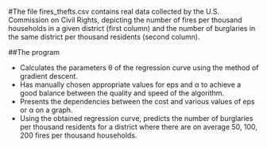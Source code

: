 #The file fires_thefts.csv contains real data collected by the U.S. Commission on Civil Rights, depicting the number of fires per thousand households in a given district (first column) and the number of burglaries in the same district per thousand residents (second column).

##The program  
- Calculates the parameters θ of the regression curve using the method of gradient descent.
- Has manually chosen appropriate values for eps and α to achieve a good balance between the quality and speed of the algorithm.
- Presents the dependencies between the cost and various values of eps or α on a graph.
- Using the obtained regression curve, predicts the number of burglaries per thousand residents for a district where there are on average 50, 100, 200 fires per thousand households.